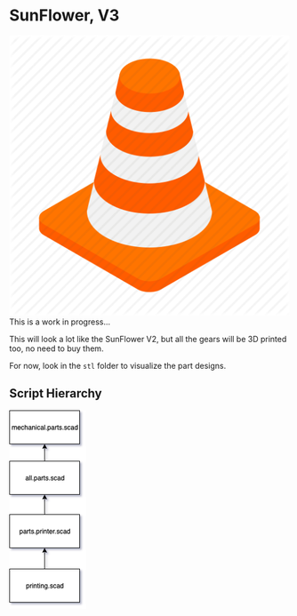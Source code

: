# SunFlower, V3
![WiP](../../cone.png) This is a work in progress...

This will look a lot like the SunFlower V2, but all the gears will be 3D printed too, no need to buy them.

For now, look in the `stl` folder to visualize the part designs.

## Script Hierarchy

![Hierarchy](./scad.relationship.01.png)


